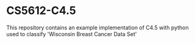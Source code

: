 # CS5612-C4.5
This repository contains an example implementation of C4.5 with python used to classify 'Wisconsin Breast Cancer Data Set'
